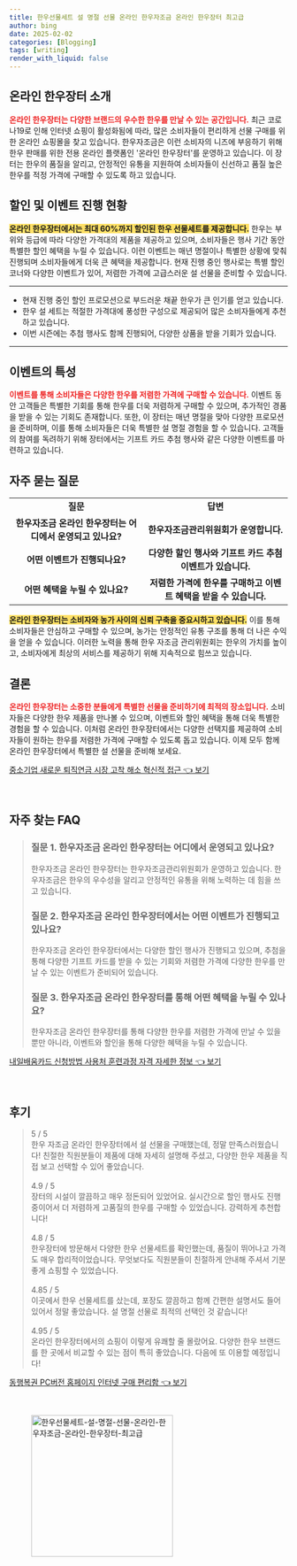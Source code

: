 ```yaml
---
title: 한우선물세트 설 명절 선물 온라인 한우자조금 온라인 한우장터 최고급
author: bing
date: 2025-02-02
categories: [Blogging]
tags: [writing]
render_with_liquid: false
---
```



<h2 id='온라인 한우장터 소개'>온라인 한우장터 소개</h2>

<p><b><span style="color: #ee2323;">온라인 한우장터는 다양한 브랜드의 우수한 한우를 만날 수 있는 공간입니다.</span></b> 최근 코로나19로 인해 인터넷 쇼핑이 활성화됨에 따라, 많은 소비자들이 편리하게 선물 구매를 위한 온라인 쇼핑몰을 찾고 있습니다. 한우자조금은 이런 소비자의 니즈에 부응하기 위해 한우 판매를 위한 전용 온라인 플랫폼인 '온라인 한우장터'를 운영하고 있습니다. 이 장터는 한우의 품질을 알리고, 안정적인 유통을 지원하여 소비자들이 신선하고 품질 높은 한우를 적정 가격에 구매할 수 있도록 하고 있습니다.</p>

<h2 id='할인 및 이벤트 진행 현황'>할인 및 이벤트 진행 현황</h2>

<p><b><span style="background-color: #ffe066;">온라인 한우장터에서는 최대 60%까지 할인된 한우 선물세트를 제공합니다.</span></b> 한우는 부위와 등급에 따라 다양한 가격대의 제품을 제공하고 있으며, 소비자들은 행사 기간 동안 특별한 할인 혜택을 누릴 수 있습니다. 이런 이벤트는 매년 명절이나 특별한 상황에 맞춰 진행되며 소비자들에게 더욱 큰 혜택을 제공합니다. 현재 진행 중인 행사로는 특별 할인 코너와 다양한 이벤트가 있어, 저렴한 가격에 고급스러운 설 선물을 준비할 수 있습니다.</p>

<hr />

<ul>
    <li>현재 진행 중인 할인 프로모션으로 부드러운 채끝 한우가 큰 인기를 얻고 있습니다.</li>
    <li>한우 설 세트는 적절한 가격대에 풍성한 구성으로 제공되어 많은 소비자들에게 추천하고 있습니다.</li>
    <li>이번 시즌에는 추첨 행사도 함께 진행되어, 다양한 상품을 받을 기회가 있습니다.</li>
</ul>

<hr />

<h2 id='이벤트의 특성'>이벤트의 특성</h2>

<p><b><span style="color: #ee2323;">이벤트를 통해 소비자들은 다양한 한우를 저렴한 가격에 구매할 수 있습니다.</span></b> 이벤트 동안 고객들은 특별한 기회를 통해 한우를 더욱 저렴하게 구매할 수 있으며, 추가적인 경품을 받을 수 있는 기회도 존재합니다. 또한, 이 장터는 매년 명절을 맞아 다양한 프로모션을 준비하며, 이를 통해 소비자들은 더욱 특별한 설 명절 경험을 할 수 있습니다. 고객들의 참여를 독려하기 위해 장터에서는 기프트 카드 추첨 행사와 같은 다양한 이벤트를 마련하고 있습니다.</p>

<h2 id='자주 묻는 질문'>자주 묻는 질문</h2>

<table>
    <tr>
        <td style="text-align: center; height: 17px;"><b>질문</b></td>
        <td style="text-align: center; height: 17px;"><b>답변</b></td>
    </tr>
    <tr>
        <td style="text-align: center; height: 17px;"><b>한우자조금 온라인 한우장터는 어디에서 운영되고 있나요?</b></td>
        <td style="text-align: center; height: 17px;"><b>한우자조금관리위원회가 운영합니다.</b></td>
    </tr>
    <tr>
        <td style="text-align: center; height: 17px;"><b>어떤 이벤트가 진행되나요?</b></td>
        <td style="text-align: center; height: 17px;"><b>다양한 할인 행사와 기프트 카드 추첨 이벤트가 있습니다.</b></td>
    </tr>
    <tr>
        <td style="text-align: center; height: 17px;"><b>어떤 혜택을 누릴 수 있나요?</b></td>
        <td style="text-align: center; height: 17px;"><b>저렴한 가격에 한우를 구매하고 이벤트 혜택을 받을 수 있습니다.</b></td>
    </tr>
</table>

<p><b><span style="background-color: #ffe066;">온라인 한우장터는 소비자와 농가 사이의 신뢰 구축을 중요시하고 있습니다.</span></b> 이를 통해 소비자들은 안심하고 구매할 수 있으며, 농가는 안정적인 유통 구조를 통해 더 나은 수익을 얻을 수 있습니다. 이러한 노력을 통해 한우 자조금 관리위원회는 한우의 가치를 높이고, 소비자에게 최상의 서비스를 제공하기 위해 지속적으로 힘쓰고 있습니다.</p>

<h2 id='결론'>결론</h2>

<p><b><span style="color: #ee2323;">온라인 한우장터는 소중한 분들에게 특별한 선물을 준비하기에 최적의 장소입니다.</span></b> 소비자들은 다양한 한우 제품을 만나볼 수 있으며, 이벤트와 할인 혜택을 통해 더욱 특별한 경험을 할 수 있습니다. 이처럼 온라인 한우장터에서는 다양한 선택지를 제공하여 소비자들이 원하는 한우를 저렴한 가격에 구매할 수 있도록 돕고 있습니다. 이제 모두 함께 온라인 한우장터에서 특별한 설 선물을 준비해 보세요.</p>


<p><a class="click-button" title="중소기업 새로운 퇴직연금 시장 고착 해소 혁신적 접근" href="https://blackassets.github.io/posts/%EC%A4%91%EC%86%8C%EA%B8%B0%EC%97%85-%EC%83%88%EB%A1%9C%EC%9A%B4-%ED%87%B4%EC%A7%81%EC%97%B0%EA%B8%88-%EC%8B%9C%EC%9E%A5-%EA%B3%A0%EC%B0%A9-%ED%95%B4%EC%86%8C-%ED%98%81%EC%8B%A0%EC%A0%81-%EC%A0%91%EA%B7%BC/" rel="dofollow">중소기업 새로운 퇴직연금 시장 고착 해소 혁신적 접근 👈 보기</a></p><br>
<h2 id='자주_찾는_FAQ'>자주 찾는 FAQ</h2>
<div itemscope="" itemtype="https://schema.org/FAQPage"> 
<blockquote> 
<div itemscope="" itemprop="mainEntity" itemtype="https://schema.org/Question"> 
<h3 itemprop="name">질문 1. 한우자조금 온라인 한우장터는 어디에서 운영되고 있나요?</h3> 
<div itemscope="" itemprop="acceptedAnswer" itemtype="https://schema.org/Answer"> 
<span itemprop="text"> 
<p>한우자조금 온라인 한우장터는 한우자조금관리위원회가 운영하고 있습니다. 한우자조금은 한우의 우수성을 알리고 안정적인 유통을 위해 노력하는 데 힘을 쓰고 있습니다.</p> 
</span> 
</div> 
</div> 

<div itemscope="" itemprop="mainEntity" itemtype="https://schema.org/Question"> 
<h3 itemprop="name">질문 2. 한우자조금 온라인 한우장터에서는 어떤 이벤트가 진행되고 있나요?</h3> 
<div itemscope="" itemprop="acceptedAnswer" itemtype="https://schema.org/Answer"> 
<span itemprop="text"> 
<p>한우자조금 온라인 한우장터에서는 다양한 할인 행사가 진행되고 있으며, 추첨을 통해 다양한 기프트 카드를 받을 수 있는 기회와 저렴한 가격에 다양한 한우를 만날 수 있는 이벤트가 준비되어 있습니다.</p> 
</span> 
</div> 
</div> 

<div itemscope="" itemprop="mainEntity" itemtype="https://schema.org/Question"> 
<h3 itemprop="name">질문 3. 한우자조금 온라인 한우장터를 통해 어떤 혜택을 누릴 수 있나요?</h3> 
<div itemscope="" itemprop="acceptedAnswer" itemtype="https://schema.org/Answer"> 
<span itemprop="text"> 
<p>한우자조금 온라인 한우장터를 통해 다양한 한우를 저렴한 가격에 만날 수 있을 뿐만 아니라, 이벤트와 할인을 통해 다양한 혜택을 누릴 수 있습니다.</p> 
</span> 
</div> 
</div> 
</blockquote> 
</div>
<p><a class="click-button" title="내일배움카드 신청방법 사용처 훈련과정 자격 자세한 정보" href="https://blackassets.github.io/posts/%EB%82%B4%EC%9D%BC%EB%B0%B0%EC%9B%80%EC%B9%B4%EB%93%9C-%EC%8B%A0%EC%B2%AD%EB%B0%A9%EB%B2%95-%EC%82%AC%EC%9A%A9%EC%B2%98-%ED%9B%88%EB%A0%A8%EA%B3%BC%EC%A0%95-%EC%9E%90%EA%B2%A9-%EC%9E%90%EC%84%B8%ED%95%9C-%EC%A0%95%EB%B3%B4/" rel="dofollow">내일배움카드 신청방법 사용처 훈련과정 자격 자세한 정보 👈 보기</a></p><br>
<h2 id='후기'>후기</h2>
<div itemscope itemtype="https://schema.org/Product">
  <blockquote>
  <div itemprop="review" itemscope itemtype="https://schema.org/Review">
      <div itemprop="reviewRating" itemscope itemtype="https://schema.org/Rating"> <span itemprop="ratingValue">5</span> / <span itemprop="bestRating">5</span> </div>
      <span itemprop="reviewBody">한우 자조금 온라인 한우장터에서 설 선물을 구매했는데, 정말 만족스러웠습니다! 친절한 직원분들이 제품에 대해 자세히 설명해 주셨고, 다양한 한우 제품을 직접 보고 선택할 수 있어 좋았습니다.</span>
  </div>
  <br>
  <div itemprop="review" itemscope itemtype="https://schema.org/Review">
      <div itemprop="reviewRating" itemscope itemtype="https://schema.org/Rating"> <span itemprop="ratingValue">4.9</span> / <span itemprop="bestRating">5</span> </div>
      <span itemprop="reviewBody">장터의 시설이 깔끔하고 매우 정돈되어 있었어요. 실시간으로 할인 행사도 진행 중이어서 더 저렴하게 고품질의 한우를 구매할 수 있었습니다. 강력하게 추천합니다!</span>
  </div>
  <br>
  <div itemprop="review" itemscope itemtype="https://schema.org/Review">
      <div itemprop="reviewRating" itemscope itemtype="https://schema.org/Rating"> <span itemprop="ratingValue">4.8</span> / <span itemprop="bestRating">5</span> </div>
      <span itemprop="reviewBody">한우장터에 방문해서 다양한 한우 선물세트를 확인했는데, 품질이 뛰어나고 가격도 매우 합리적이었습니다. 무엇보다도 직원분들이 친절하게 안내해 주셔서 기분 좋게 쇼핑할 수 있었습니다.</span>
  </div>
  <br>
  <div itemprop="review" itemscope itemtype="https://schema.org/Review">
      <div itemprop="reviewRating" itemscope itemtype="https://schema.org/Rating"> <span itemprop="ratingValue">4.85</span> / <span itemprop="bestRating">5</span> </div>
      <span itemprop="reviewBody">이곳에서 한우 선물세트를 샀는데, 포장도 깔끔하고 함께 간편한 설명서도 들어있어서 정말 좋았습니다. 설 명절 선물로 최적의 선택인 것 같습니다!</span>
  </div>
  <br>
  <div itemprop="review" itemscope itemtype="https://schema.org/Review">
      <div itemprop="reviewRating" itemscope itemtype="https://schema.org/Rating"> <span itemprop="ratingValue">4.95</span> / <span itemprop="bestRating">5</span> </div>
      <span itemprop="reviewBody">온라인 한우장터에서의 쇼핑이 이렇게 유쾌할 줄 몰랐어요. 다양한 한우 브랜드를 한 곳에서 비교할 수 있는 점이 특히 좋았습니다. 다음에 또 이용할 예정입니다!</span>
  </div>
  </blockquote>
</div>
<p><a class="click-button" title="동행복권 PC버전 홈페이지 인터넷 구매 편리함" href="https://blackassets.github.io/posts/%EB%8F%99%ED%96%89%EB%B3%B5%EA%B6%8C-PC%EB%B2%84%EC%A0%84-%ED%99%88%ED%8E%98%EC%9D%B4%EC%A7%80-%EC%9D%B8%ED%84%B0%EB%84%B7-%EA%B5%AC%EB%A7%A4-%ED%8E%B8%EB%A6%AC%ED%95%A8/" rel="dofollow">동행복권 PC버전 홈페이지 인터넷 구매 편리함 👈 보기</a></p><br>
<figure class="image"><img src="https://blackassets.github.io/assets/img/thumbnail/한우선물세트-설-명절-선물-온라인-한우자조금-온라인-한우장터-최고급.webp" alt="한우선물세트-설-명절-선물-온라인-한우자조금-온라인-한우장터-최고급" width="256" height="256"></figure>